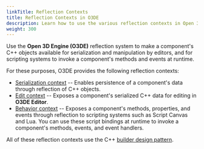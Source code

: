 ```yaml
---
linkTitle: Reflection Contexts
title: Reflection Contexts in O3DE
description: Learn how to use the various reflection contexts in Open 3D Engine (O3DE) for serializing component data, enabling editors to manipulate component data, and exposing component methods, properties, and events to scripting systems.
weight: 300
---
```


Use the **Open 3D Engine (O3DE)** reflection system to make a component's C++ objects available for serialization and manipulation by editors, and for scripting systems to invoke a component's methods and events at runtime.

For these purposes, O3DE provides the following reflection contexts:

* [Serialization context](serialization-context/) -- Enables persistence of a component's data through reflection of C++ objects.
* [Edit context](edit-context) -- Exposes a component's serialized C++ data for editing in **O3DE Editor**.
* [Behavior context](behavior-context) -- Exposes a component's methods, properties, and events through reflection to scripting systems such as Script Canvas and Lua. You can use these script bindings at runtime to invoke a component's methods, events, and event handlers.

All of these reflection contexts use the C++ [builder design pattern](https://en.wikipedia.org/wiki/Builder_pattern).
